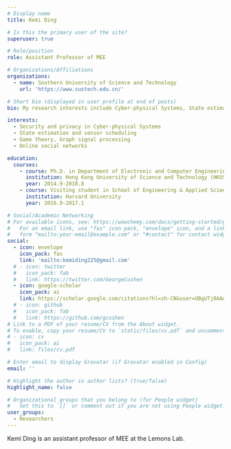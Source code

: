```yaml
---
# Display name
title: Kemi Ding

# Is this the primary user of the site?
superuser: true

# Role/position
role: Assistant Professor of MEE

# Organizations/Affiliations
organizations:
  - name: Southern University of Science and Technology
    url: 'https://www.sustech.edu.cn/'

# Short bio (displayed in user profile at end of posts)
bio: My research interests include Cyber-physical Systems, State estimation and Game theory.

interests:
  - Security and privacy in Cyber-physical Systems
  - State estimation and sensor scheduling
  - Game theory, Graph signal processing
  - Online social networks

education:
  courses:
    - course: Ph.D. in Department of Electronic and Computer Engineering
      institution: Hong Kong University of Science and Technology (HKUST)
      year: 2014.9-2018.8
    - course: Visiting student in School of Engineering & Applied Sciences (SEAS)
      institution: Harvard University
      year: 2016.9-2017.1

# Social/Academic Networking
# For available icons, see: https://wowchemy.com/docs/getting-started/page-builder/#icons
#   For an email link, use "fas" icon pack, "envelope" icon, and a link in the
#   form "mailto:your-email@example.com" or "#contact" for contact widget.
social:
  - icon: envelope
    icon_pack: fas
    link: 'mailto:kemiding225@gmail.com'
  # - icon: twitter
  #   icon_pack: fab
  #   link: https://twitter.com/GeorgeCushen
  - icon: google-scholar
    icon_pack: ai
    link: https://scholar.google.com/citations?hl=zh-CN&user=UBgUTj8AAAAJ
  # - icon: github
  #   icon_pack: fab
  #   link: https://github.com/gcushen
# Link to a PDF of your resume/CV from the About widget.
# To enable, copy your resume/CV to `static/files/cv.pdf` and uncomment the lines below.
# - icon: cv
#   icon_pack: ai
#   link: files/cv.pdf

# Enter email to display Gravatar (if Gravatar enabled in Config)
email: ''

# Highlight the author in author lists? (true/false)
highlight_name: false

# Organizational groups that you belong to (for People widget)
#   Set this to `[]` or comment out if you are not using People widget.
user_groups:
  - Researchers
---
```


Kemi Ding is an assistant professor of MEE at the Lemons Lab.